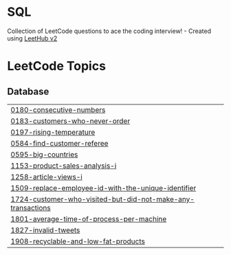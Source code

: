 # SQL
Collection of LeetCode questions to ace the coding interview! - Created using [LeetHub v2](https://github.com/arunbhardwaj/LeetHub-2.0)

<!---LeetCode Topics Start-->
# LeetCode Topics
## Database
|  |
| ------- |
| [0180-consecutive-numbers](https://github.com/MeghaanaTummapudi/SQL/tree/master/0180-consecutive-numbers) |
| [0183-customers-who-never-order](https://github.com/MeghaanaTummapudi/SQL/tree/master/0183-customers-who-never-order) |
| [0197-rising-temperature](https://github.com/MeghaanaTummapudi/SQL/tree/master/0197-rising-temperature) |
| [0584-find-customer-referee](https://github.com/MeghaanaTummapudi/SQL/tree/master/0584-find-customer-referee) |
| [0595-big-countries](https://github.com/MeghaanaTummapudi/SQL/tree/master/0595-big-countries) |
| [1153-product-sales-analysis-i](https://github.com/MeghaanaTummapudi/SQL/tree/master/1153-product-sales-analysis-i) |
| [1258-article-views-i](https://github.com/MeghaanaTummapudi/SQL/tree/master/1258-article-views-i) |
| [1509-replace-employee-id-with-the-unique-identifier](https://github.com/MeghaanaTummapudi/SQL/tree/master/1509-replace-employee-id-with-the-unique-identifier) |
| [1724-customer-who-visited-but-did-not-make-any-transactions](https://github.com/MeghaanaTummapudi/SQL/tree/master/1724-customer-who-visited-but-did-not-make-any-transactions) |
| [1801-average-time-of-process-per-machine](https://github.com/MeghaanaTummapudi/SQL/tree/master/1801-average-time-of-process-per-machine) |
| [1827-invalid-tweets](https://github.com/MeghaanaTummapudi/SQL/tree/master/1827-invalid-tweets) |
| [1908-recyclable-and-low-fat-products](https://github.com/MeghaanaTummapudi/SQL/tree/master/1908-recyclable-and-low-fat-products) |
<!---LeetCode Topics End-->